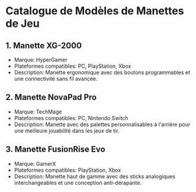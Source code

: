 # Catalogue de Modèles de Manettes de Jeu

## 1. Manette XG-2000

- Marque: HyperGamer
- Plateformes compatibles: PC, PlayStation, Xbox
- Description: Manette ergonomique avec des boutons programmables et une connectivité sans fil avancée.

## 2. Manette NovaPad Pro

- Marque: TechMage
- Plateformes compatibles: PC, Nintendo Switch
- Description: Manette avec des palettes personnalisables à l'arrière pour une meilleure jouabilité dans les jeux de tir.

## 3. Manette FusionRise Evo

- Marque: GamerX
- Plateformes compatibles: PlayStation, Xbox
- Description: Manette haut de gamme avec des sticks analogiques interchangeables et une conception anti-dérapante.
